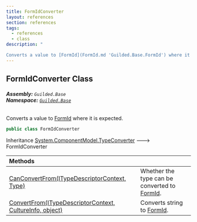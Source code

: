 ```yaml
---
title: FormIdConverter
layout: references
section: references
tags:
  - references
  - class
description: "

Converts a value to [FormId](FormId.md 'Guilded.Base.FormId') where it is expected."
---
```


## FormIdConverter Class
###### **Assembly:** `Guilded.Base`<br/>**Namespace:** [`Guilded.Base`](Guilded.Base.md 'Guilded.Base')

Converts a value to [FormId](FormId.md 'Guilded.Base.FormId') where it is expected.

```csharp
public class FormIdConverter
```

Inheritance [System.ComponentModel.TypeConverter](https://docs.microsoft.com/en-us/dotnet/api/System.ComponentModel.TypeConverter 'System.ComponentModel.TypeConverter') &#129106; FormIdConverter

| Methods | |
| :--- | :--- |
| [CanConvertFrom(ITypeDescriptorContext, Type)](FormIdConverter.CanConvertFrom(ITypeDescriptorContext,Type).md 'Guilded.Base.FormIdConverter.CanConvertFrom(ITypeDescriptorContext, System.Type)') | Whether the type can be converted to [FormId](FormId.md 'Guilded.Base.FormId'). |
| [ConvertFrom(ITypeDescriptorContext, CultureInfo, object)](FormIdConverter.ConvertFrom(ITypeDescriptorContext,CultureInfo,object).md 'Guilded.Base.FormIdConverter.ConvertFrom(ITypeDescriptorContext, CultureInfo, object)') | Converts string to [FormId](FormId.md 'Guilded.Base.FormId'). |
